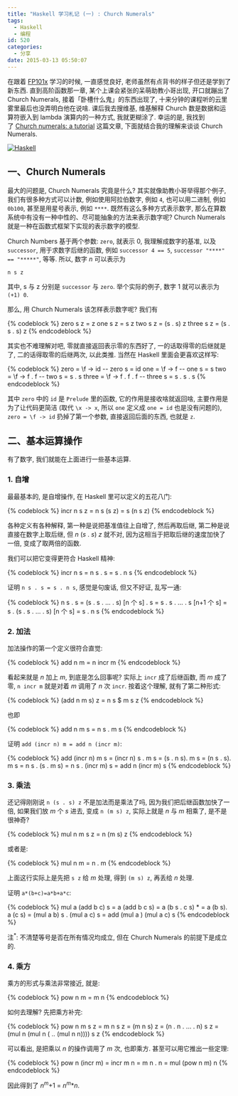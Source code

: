 ```yaml
---
title: "Haskell 学习札记 (一) : Church Numerals"
tags:
  - Haskell
  - 编程
id: 520
categories:
  - 分享
date: 2015-03-13 05:50:07
---
```


在跟着 [FP101x](https://courses.edx.org/courses/DelftX/FP101x/3T2014/info) 学习的时候, 一直感觉良好, 老师虽然有点背书的样子但还是学到了新东西. 直到高阶函数那一章, 某个上课会紧张的呆萌助教小哥出现, 开口就蹦出了 Church Numerals, 接着「卧槽什么鬼」的东西出现了, 十来分钟的课程听的云里雾里最后也没弄明白他在说啥. 课后我去搜维基, 维基解释 Church 数是数据和运算符嵌入到 lambda 演算内的一种方式, 我就更糊涂了. 幸运的是, 我找到了 [Church numerals: a tutorial](https://karczmarczuk.users.greyc.fr/Essays/church.html) 这篇文章, 下面就结合我的理解来谈谈 Church Numerals.

[![Haskell](//beamnote-img.oss-cn-shanghai.aliyuncs.com/2015/haskell.png)](//beamnote-img.oss-cn-shanghai.aliyuncs.com/2015/haskell.png)<!-- more -->

## 一、Church Numerals

最大的问题是, Church Numerals 究竟是什么? 其实就像助教小哥举得那个例子, 我们有很多种方式可以计数, 例如使用阿拉伯数字, 例如 `4`, 也可以用二进制, 例如 `0b100`, 甚至是用星号表示, 例如 `****`. 既然有这么多种方式表示数字, 那么在算数系统中有没有一种中性的、尽可能抽象的方法来表示数字呢? Church Numerals 就是一种在函数式框架下实现的表示数字的模型.

Church Numbers 基于两个参数: `zero`, 就表示 0, 我理解成数字的基准, 以及 `successor`, 用于求数字后继的函数, 例如 `successor 4 == 5`, `successor "****" == "*****"`, 等等. 所以, 数字 _n_ 可以表示为

`n s z`

其中, s 与 z 分别是 `successor` 与 `zero`. 举个实际的例子, 数字 1 就可以表示为 `(+1) 0`.

那么, 用 Church Numerals 该怎样表示数字呢? 我们有

{% codeblock %}
zero s z = z
one s z = s z
two s z = (s . s) z
three s z = (s . s . s) z
{% endcodeblock %}

其实也不难理解对吧, 零就直接返回表示零的东西好了, 一的话取得零的后继就是了, 二的话得取零的后继两次, 以此类推. 当然在 Haskell 里面会更喜欢这样写:

{% codeblock %}
zero = \f -> id -- zero s = id
one = \f -> f -- one s = s
two = \f -> f . f -- two s = s . s
three = \f -> f . f . f -- three s = s . s . s
{% endcodeblock %}

其中 `zero` 中的 `id` 是 `Prelude` 里的函数, 它的作用是接收啥就返回啥, 主要作用是为了让代码更简洁 (取代 `\x -> x`, 所以 `one` 定义成 `one = id` 也是没有问题的), `zero = \f -> id` 扔掉了第一个参数, 直接返回后面的东西, 也就是 `z`.

## 二、基本运算操作

有了数字, 我们就能在上面进行一些基本运算.

### 1\. 自增

最最基本的, 是自增操作, 在 Haskell 里可以定义的五花八门:

{% codeblock %}
incr n s z = n s (s z)
           = s (n s z)
{% endcodeblock %}

各种定义有各种解释, 第一种是说把基准值往上自增了, 然后再取后继, 第二种是说直接在数字上取后继, 但 _n_ (_s_ . _s_) _z_ 就不对, 因为这相当于把取后继的速度加快了一倍, 变成了取两倍的函数.

我们可以把它变得更符合 Haskell 精神:

{% codeblock %}
incr n s = n s . s
         = s . n s
{% endcodeblock %}

证明 `n s . s = s . n s`, 感觉是句废话, 但又不好证, 乱写一通:

{% codeblock %}
n s . s = (s . s . ... . s) [n 个 s] . s
        = s . s . ... . s [n+1 个 s]
        = s . (s . s . ... . s) [n 个 s]
        = s . n s
{% endcodeblock %}

### 2\. 加法

加法操作的第一个定义很符合直觉:

{% codeblock %}
add n m = n incr m
{% endcodeblock %}

看起来就是 _n_ 加上 _m_, 到底是怎么回事呢? 实际上 `incr` 成了后继函数, 而 _m_ 成了零, `n incr m` 就是对着 _m_ 调用了 _n_ 次 `incr`. 按着这个理解, 就有了第二种形式:

{% codeblock %}
(add n m s) z = n s $ m s z
{% endcodeblock %}

也即

{% codeblock %}
add n m s = n s . m s
{% endcodeblock %}

证明 `add (incr n) m = add n (incr m)`:

{% codeblock %}
add (incr n) m s = (incr n) s . m s
               = (s . n s). m s
               = (n s . s). m s
               = n s . (s . m s)
               = n s . (incr m) s
               = add n (incr m) s
{% endcodeblock %}

### 3\. 乘法

还记得刚刚说 `n (s . s) z` 不是加法而是乘法了吗, 因为我们把后继函数加快了一倍, 如果我们放 _m_ 个 _s_ 进去, 变成 `n (m s) z`, 实际上就是 _n_ 与 _m_ 相乘了, 是不是很神奇?

{% codeblock %}
mul n m s z = n (m s) z
{% endcodeblock %}

或者是:

{% codeblock %}
mul n m = n . m
{% endcodeblock %}

上面这行实际上是先把 `s z` 给 _m_ 处理, 得到 `(m s) z`, 再丢给 _n_ 处理.

证明 `a*(b+c)=a*b+a*c`:

{% codeblock %}
mul a (add b c) s = a (add b c s)
                  = a (b s . c s)
                * = a (b s). a (c s)
                  = (mul a b) s . (mul a c) s
                  = add (mul a ) (mul a c) s
{% endcodeblock %}

注<sup>*</sup>: 不清楚等号是否在所有情况均成立, 但在 Church Numerals 的前提下是成立的.

### 4\. 乘方

乘方的形式与乘法非常接近, 就是:

{% codeblock %}
pow n m = m n
{% endcodeblock %}

如何去理解? 先把乘方补完:

{% codeblock %}
pow n m s z = m n s z
       = (m n s) z
            = (n . n . ... . n) s z
        = (mul n (mul n ( .. (mul n n)))) s z
{% endcodeblock %}

可以看出, 是把乘以 _n_ 的操作调用了 _m_ 次, 也即乘方.
甚至可以用它推出一些定理:

{% codeblock %}
pow n (incr m) = incr m n
               = m n . n
               = mul (pow n m) n
{% endcodeblock %}

因此得到了 _n<sup>m</sup>_+1 = _n<sup>m</sup>_*_n_.
